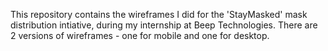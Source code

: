 This repository contains the wireframes I did for the 'StayMasked' mask distribution intiative, during my internship at Beep Technologies. 
There are 2 versions of wireframes - one for mobile and one for desktop.